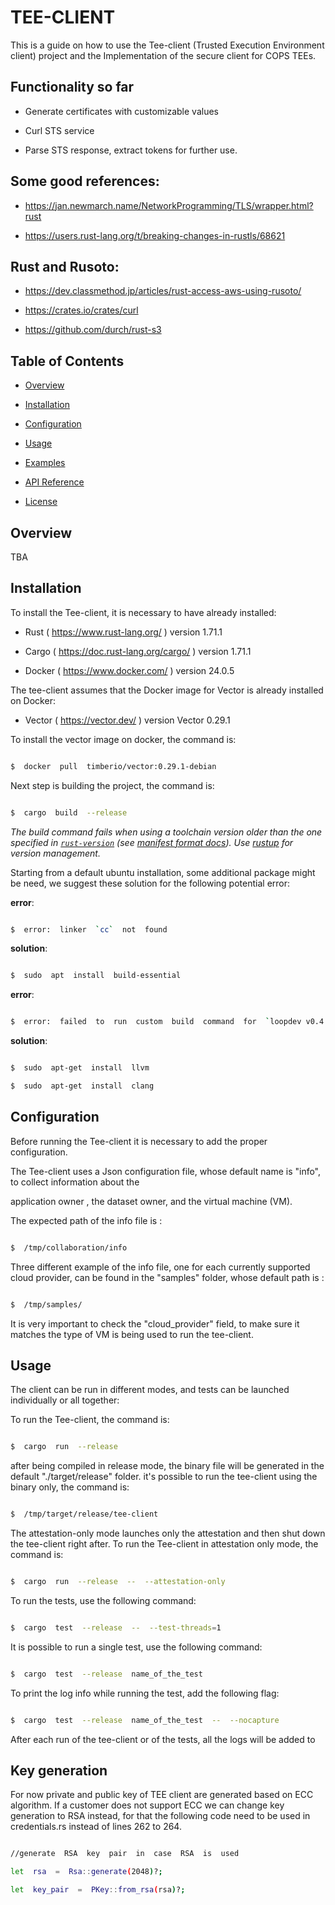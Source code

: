 # TEE-CLIENT

  

This is a guide on how to use the Tee-client (Trusted Execution Environment client) project and the Implementation of the secure client for COPS TEEs.

  

## Functionality so far

* Generate certificates with customizable values

* Curl STS service

* Parse STS response, extract tokens for further use.

  

## Some good references:

* https://jan.newmarch.name/NetworkProgramming/TLS/wrapper.html?rust

* https://users.rust-lang.org/t/breaking-changes-in-rustls/68621

  

## Rust and Rusoto:

* https://dev.classmethod.jp/articles/rust-access-aws-using-rusoto/

* https://crates.io/crates/curl

* https://github.com/durch/rust-s3

  

## Table of Contents

  

- [Overview](#overview)

- [Installation](#installation)

- [Configuration](#configuration)

- [Usage](#usage)

- [Examples](#examples)

- [API Reference](#api-reference)

- [License](#license)

  

## Overview

  

TBA

  

## Installation

  

To install the Tee-client, it is necessary to have already installed:

* Rust ( https://www.rust-lang.org/ ) version 1.71.1

* Cargo ( https://doc.rust-lang.org/cargo/ )  version 1.71.1

* Docker ( https://www.docker.com/ ) version 24.0.5

  

The tee-client assumes that the Docker image for Vector is already installed on Docker:

* Vector ( https://vector.dev/ ) version Vector 0.29.1

  

To install the vector image on docker, the command is:

```bash

$  docker  pull  timberio/vector:0.29.1-debian

```

  

Next step is building the project, the command is:

```bash

$  cargo  build  --release

```


*The build command fails when using a toolchain version older than the one specified in [`rust-version`](Cargo.toml#L5) (see [manifest format docs](https://doc.rust-lang.org/cargo/reference/manifest.html#the-rust-version-field)). Use [rustup](https://dev-doc.rust-lang.org/beta/edition-guide/rust-2018/rustup-for-managing-rust-versions.html#for-updating-your-installation) for version management.*


Starting from a default ubuntu installation, some additional package might be need, we suggest these solution for the following potential error:

  

**error**:

```bash

$  error:  linker  `cc`  not  found

```

**solution**:

```bash

$  sudo  apt  install  build-essential

```

  

**error**:

```bash

$  error:  failed  to  run  custom  build  command  for  `loopdev v0.4.0`

```

**solution**:

```bash

$  sudo  apt-get  install  llvm

$  sudo  apt-get  install  clang

```
 

## Configuration

  

Before running the Tee-client it is necessary to add the proper configuration.

The Tee-client uses a Json configuration file, whose default name is "info", to collect information about the

application owner , the dataset owner, and the virtual machine (VM).

The expected path of the info file is :

```bash

$  /tmp/collaboration/info

```
Three different example of the info file, one for each currently supported cloud provider, can be found in the "samples" folder, whose default path is : 
```bash

$  /tmp/samples/

```

It is very important to check the "cloud_provider" field, to make sure it matches the type of VM is being used to run the tee-client.

## Usage

The client can be run in different modes, and tests can be launched individually or all together:

To run the Tee-client, the command is:

```bash

$  cargo  run  --release

```
after being compiled in release mode, the binary file will be generated in the default "./target/release" folder. it's possible to run the tee-client using the binary only, the command is: 

```bash

$  /tmp/target/release/tee-client

```
The attestation-only mode launches only the attestation and then shut down the tee-client right after.
To run the Tee-client in attestation only mode, the command is:

```bash

$  cargo  run  --release  --  --attestation-only

```

To run the tests, use the following command:

```bash

$  cargo  test  --release  --  --test-threads=1

```

It is possible to run a single test, use the following command:

```bash

$  cargo  test  --release  name_of_the_test

```

To print the log info while running the test, add the following flag:

```bash

$  cargo  test  --release  name_of_the_test  --  --nocapture

``` 
After each run of the tee-client or of the tests, all the logs will be added to 

## Key generation

For now private and public key of TEE client are generated based on ECC algorithm. If a customer does not support ECC we can change key generation to RSA instead, for that the following code need to be used in credentials.rs instead of lines 262 to 264.

  

```bash

//generate  RSA  key  pair  in  case  RSA  is  used

let  rsa  =  Rsa::generate(2048)?;

let  key_pair  =  PKey::from_rsa(rsa)?;

```

  
